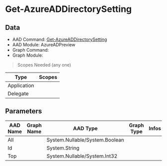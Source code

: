 # Get-AzureADDirectorySetting

## Data

+ AAD Command: [Get-AzureADDirectorySetting](https://docs.microsoft.com/en-us/powershell/module/AzureAD/Get-AzureADDirectorySetting?view=azureadps-2.0-preview)
+ AAD Module: AzureADPreview
+ Graph Command: 
+ Graph Module: 

> Scopes Needed (any one)

|Type|Scopes|
|---|---|
|Application||
|Delegate||

## Parameters

|AAD Name|Graph Name|AAD Type|Graph Type|Infos|
|---|---|---|---|---|
|All||System.Nullable/System.Boolean|||
|Id||System.String|||
|Top||System.Nullable/System.Int32|||

